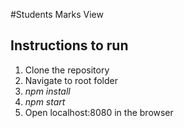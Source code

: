 #Students Marks View

## Instructions to run
1. Clone the repository
2. Navigate to root folder
3. *npm install*
4. *npm start*
5. Open localhost:8080 in the browser
